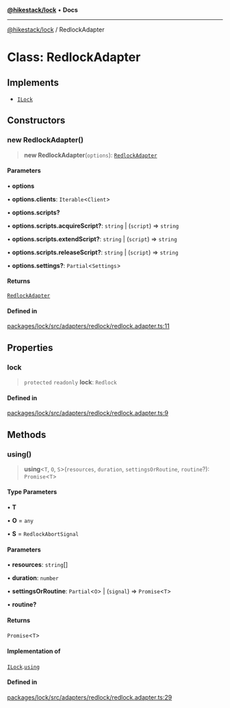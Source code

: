 [**@hikestack/lock**](/official/reference/lock/index.md) • **Docs**

***

[@hikestack/lock](/official/reference/lock/globals.md) / RedlockAdapter

# Class: RedlockAdapter

## Implements

- [`ILock`](/official/reference/lock/interfaces/ILock.md)

## Constructors

### new RedlockAdapter()

> **new RedlockAdapter**(`options`): [`RedlockAdapter`](/official/reference/lock/classes/RedlockAdapter.md)

#### Parameters

• **options**

• **options.clients**: `Iterable`\<`Client`\>

• **options.scripts?**

• **options.scripts.acquireScript?**: `string` \| (`script`) => `string`

• **options.scripts.extendScript?**: `string` \| (`script`) => `string`

• **options.scripts.releaseScript?**: `string` \| (`script`) => `string`

• **options.settings?**: `Partial`\<`Settings`\>

#### Returns

[`RedlockAdapter`](/official/reference/lock/classes/RedlockAdapter.md)

#### Defined in

[packages/lock/src/adapters/redlock/redlock.adapter.ts:11](https://github.com/hikestack/hike/blob/93c768ff8bda0e1d030b69f51dc73398023ff386/packages/lock/src/adapters/redlock/redlock.adapter.ts#L11)

## Properties

### lock

> `protected` `readonly` **lock**: `Redlock`

#### Defined in

[packages/lock/src/adapters/redlock/redlock.adapter.ts:9](https://github.com/hikestack/hike/blob/93c768ff8bda0e1d030b69f51dc73398023ff386/packages/lock/src/adapters/redlock/redlock.adapter.ts#L9)

## Methods

### using()

> **using**\<`T`, `O`, `S`\>(`resources`, `duration`, `settingsOrRoutine`, `routine`?): `Promise`\<`T`\>

#### Type Parameters

• **T**

• **O** = `any`

• **S** = `RedlockAbortSignal`

#### Parameters

• **resources**: `string`[]

• **duration**: `number`

• **settingsOrRoutine**: `Partial`\<`O`\> \| (`signal`) => `Promise`\<`T`\>

• **routine?**

#### Returns

`Promise`\<`T`\>

#### Implementation of

[`ILock`](/official/reference/lock/interfaces/ILock.md).[`using`](/official/reference/lock/interfaces/ILock.md#using)

#### Defined in

[packages/lock/src/adapters/redlock/redlock.adapter.ts:29](https://github.com/hikestack/hike/blob/93c768ff8bda0e1d030b69f51dc73398023ff386/packages/lock/src/adapters/redlock/redlock.adapter.ts#L29)
